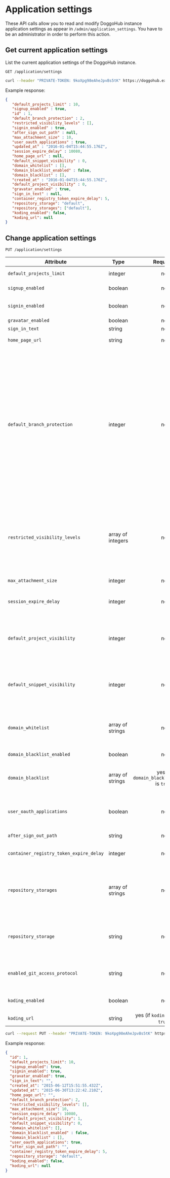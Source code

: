 # Application settings

These API calls allow you to read and modify DoggoHub instance application
settings as appear in `/admin/application_settings`. You have to be an
administrator in order to perform this action.

## Get current application settings

List the current application settings of the DoggoHub instance.

```
GET /application/settings
```

```bash
curl --header "PRIVATE-TOKEN: 9koXpg98eAheJpvBs5tK" https://doggohub.example.com/api/v3/application/settings
```

Example response:

```json
{
   "default_projects_limit" : 10,
   "signup_enabled" : true,
   "id" : 1,
   "default_branch_protection" : 2,
   "restricted_visibility_levels" : [],
   "signin_enabled" : true,
   "after_sign_out_path" : null,
   "max_attachment_size" : 10,
   "user_oauth_applications" : true,
   "updated_at" : "2016-01-04T15:44:55.176Z",
   "session_expire_delay" : 10080,
   "home_page_url" : null,
   "default_snippet_visibility" : 0,
   "domain_whitelist" : [],
   "domain_blacklist_enabled" : false,
   "domain_blacklist" : [],
   "created_at" : "2016-01-04T15:44:55.176Z",
   "default_project_visibility" : 0,
   "gravatar_enabled" : true,
   "sign_in_text" : null,
   "container_registry_token_expire_delay": 5,
   "repository_storage": "default",
   "repository_storages": ["default"],
   "koding_enabled": false,
   "koding_url": null
}
```

## Change application settings

```
PUT /application/settings
```

| Attribute | Type | Required | Description |
| --------- | ---- | :------: | ----------- |
| `default_projects_limit` | integer  | no | Project limit per user. Default is `10` |
| `signup_enabled`    | boolean | no  | Enable registration. Default is `true`. |
| `signin_enabled`    | boolean | no  | Enable login via a DoggoHub account. Default is `true`. |
| `gravatar_enabled`  | boolean | no  | Enable Gravatar |
| `sign_in_text`      | string  | no  | Text on login page |
| `home_page_url`     | string  | no  | Redirect to this URL when not logged in |
| `default_branch_protection` | integer | no | Determine if developers can push to master. Can take `0` _(not protected, both developers and masters can push new commits, force push or delete the branch)_, `1` _(partially protected, developers can push new commits, but cannot force push or delete the branch, masters can do anything)_ or `2` _(fully protected, developers cannot push new commits, force push or delete the branch, masters can do anything)_ as a parameter. Default is `2`. |
| `restricted_visibility_levels` | array of integers | no | Selected levels cannot be used by non-admin users for projects or snippets. Can take `0` _(Private)_, `1` _(Internal)_ and `2` _(Public)_ as a parameter. Default is null which means there is no restriction. |
| `max_attachment_size` | integer | no | Limit attachment size in MB |
| `session_expire_delay` | integer | no | Session duration in minutes. DoggoHub restart is required to apply changes |
| `default_project_visibility` | integer | no | What visibility level new projects receive. Can take `0` _(Private)_, `1` _(Internal)_ and `2` _(Public)_ as a parameter. Default is `0`.|
| `default_snippet_visibility` | integer | no | What visibility level new snippets receive. Can take `0` _(Private)_, `1` _(Internal)_ and `2` _(Public)_ as a parameter. Default is `0`.|
| `domain_whitelist` | array of strings | no | Force people to use only corporate emails for sign-up. Default is null, meaning there is no restriction. |
| `domain_blacklist_enabled` | boolean | no | Enable/disable the `domain_blacklist` |
| `domain_blacklist` | array of strings | yes (if `domain_blacklist_enabled` is `true`) | People trying to sign-up with emails from this domain will not be allowed to do so. |
| `user_oauth_applications` | boolean | no | Allow users to register any application to use DoggoHub as an OAuth provider |
| `after_sign_out_path` | string | no | Where to redirect users after logout |
| `container_registry_token_expire_delay` | integer | no | Container Registry token duration in minutes |
| `repository_storages` | array of strings | no | A list of names of enabled storage paths, taken from `doggohub.yml`. New projects will be created in one of these stores, chosen at random. |
| `repository_storage` | string | no | The first entry in `repository_storages`. Deprecated, but retained for compatibility reasons |
| `enabled_git_access_protocol` | string | no | Enabled protocols for Git access. Allowed values are: `ssh`, `http`, and `nil` to allow both protocols. |
| `koding_enabled` | boolean | no | Enable Koding integration. Default is `false`. |
| `koding_url` | string | yes (if `koding_enabled` is `true`) |  The Koding instance URL for integration. |

```bash
curl --request PUT --header "PRIVATE-TOKEN: 9koXpg98eAheJpvBs5tK" https://doggohub.example.com/api/v3/application/settings?signup_enabled=false&default_project_visibility=1
```

Example response:

```json
{
  "id": 1,
  "default_projects_limit": 10,
  "signup_enabled": true,
  "signin_enabled": true,
  "gravatar_enabled": true,
  "sign_in_text": "",
  "created_at": "2015-06-12T15:51:55.432Z",
  "updated_at": "2015-06-30T13:22:42.210Z",
  "home_page_url": "",
  "default_branch_protection": 2,
  "restricted_visibility_levels": [],
  "max_attachment_size": 10,
  "session_expire_delay": 10080,
  "default_project_visibility": 1,
  "default_snippet_visibility": 0,
  "domain_whitelist": [],
  "domain_blacklist_enabled" : false,
  "domain_blacklist" : [],
  "user_oauth_applications": true,
  "after_sign_out_path": "",
  "container_registry_token_expire_delay": 5,
  "repository_storage": "default",
  "koding_enabled": false,
  "koding_url": null
}
```
